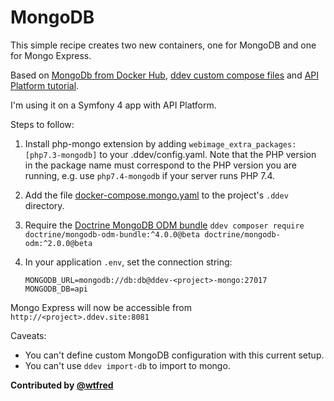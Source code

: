 # MongoDB

This simple recipe creates two new containers, one for MongoDB and one for Mongo Express.

Based on [MongoDb from Docker Hub](https://hub.docker.com/_/mongo?tab=description#-via-docker-stack-deploy-or-docker-compose), [ddev custom compose files](https://ddev.readthedocs.io/en/stable/users/extend/custom-compose-files/) and [API Platform tutorial](https://api-platform.com/docs/core/mongodb/#enabling-mongodb-support).

I'm using it on a Symfony 4 app with API Platform.

Steps to follow:

1. Install php-mongo extension by adding `webimage_extra_packages: [php7.3-mongodb]` to your .ddev/config.yaml. Note that the PHP version in the package name must correspond to the PHP version you are running, e.g. use `php7.4-mongodb` if your server runs PHP 7.4.

2. Add the file [docker-compose.mongo.yaml](docker-compose.mongo.yaml) to the project's `.ddev` directory.

3. Require the [Doctrine MongoDB ODM bundle](https://github.com/doctrine/DoctrineMongoDBBundle)
    `ddev composer require doctrine/mongodb-odm-bundle:^4.0.0@beta doctrine/mongodb-odm:^2.0.0@beta`

4. In your application `.env`, set the connection string:

    ```
    MONGODB_URL=mongodb://db:db@ddev-<project>-mongo:27017
    MONGODB_DB=api
    ```

Mongo Express will now be accessible from `http://<project>.ddev.site:8081`

Caveats:

* You can't define custom MongoDB configuration with this current setup.
* You can't use `ddev import-db` to import to mongo.

**Contributed by [@wtfred](https://github.com/wtfred)**
